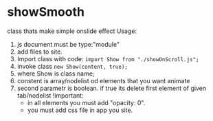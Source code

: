 # showSmooth
class thats make simple onslide effect
Usage:
1. js document must be type:"module"
2. add files to site.
3. Import class with code:
 ```import Show from "./showOnScroll.js";```
4. invoke class
    ```new Show(content, true);```
5. where Show is class name;
6. constent is array/nodelist od elements that you want animate
7. second parametr is boolean. if true its delete first element of given tab/nodelist
  !important:
    - in all elements you must add "opacity: 0".
    - you must add css file in app you site.
